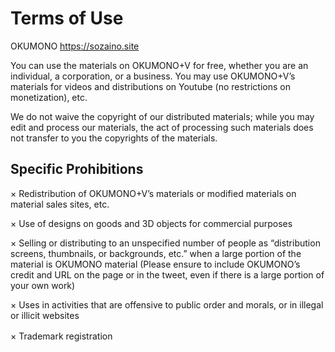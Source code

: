 # Terms of Use

OKUMONO <https://sozaino.site>

You can use the materials on OKUMONO+V for free, whether you are an individual, a corporation, or a business. You may use OKUMONO+V’s materials for videos and distributions on Youtube (no restrictions on monetization), etc.

We do not waive the copyright of our distributed materials; while you may edit and process our materials, the act of processing such materials does not transfer to you the copyrights of the materials.

## Specific Prohibitions

× Redistribution of OKUMONO+V’s materials or modified materials on material sales sites, etc.

× Use of designs on goods and 3D objects for commercial purposes

× Selling or distributing to an unspecified number of people as “distribution screens, thumbnails, or backgrounds, etc.” when a large portion of the material is OKUMONO material
(Please ensure to include OKUMONO’s credit and URL on the page or in the tweet, even if there is a large portion of your own work)

× Uses in activities that are offensive to public order and morals, or in illegal or illicit websites

× Trademark registration　
